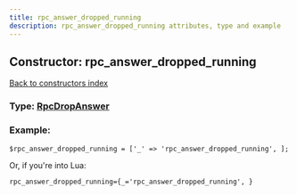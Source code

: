 ```yaml
---
title: rpc_answer_dropped_running
description: rpc_answer_dropped_running attributes, type and example
---
```

## Constructor: rpc\_answer\_dropped\_running  
[Back to constructors index](index.md)






### Type: [RpcDropAnswer](../types/RpcDropAnswer.md)


### Example:

```
$rpc_answer_dropped_running = ['_' => 'rpc_answer_dropped_running', ];
```  

Or, if you're into Lua:  


```
rpc_answer_dropped_running={_='rpc_answer_dropped_running', }

```


